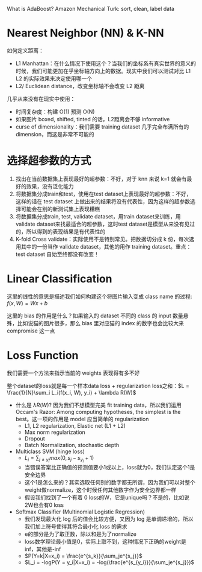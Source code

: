 What is AdaBoost?
Amazon Mechanical Turk: sort, clean, label data

# Nearest Neighbor (NN) & K-NN

如何定义距离：

- L1 Manhattan：在什么情况下使用这个？当我们的坐标系有真实世界的意义的时候，我们可能更加在乎坐标轴方向上的数据。现实中我们可以测试对比 L1 L2 的实际效果来决定使用哪一个
- L2/ Euclidean distance，改变坐标轴不会改变 L2 距离

几乎从来没有在现实中使用：

- 时间复杂度：构建 O(1) 预测 O(N)
- 如果图片 boxed, shifted, tinted 的话，L2距离会不够 informative
- curse of dimensionality：我们需要 training dataset 几乎完全布满所有的 dimension，而这是非常不可能的

# 选择超参数的方式

1. 找出在当前数据集上表现最好的超参数：不好，对于 knn 来说 k=1 就会有最好的效果，没有泛化能力
2. 将数据集分成train和test，使用在test dataset上表现最好的超参数：不好，这样的话在 test dataset 上做出来的结果将没有代表性，因为这样的超参数选择可能会在别的新测试集上表现糟糕
3. 将数据集分成train, test, validate dataset，用train dataset来训练，用validate dataset来找最适合的超参数，这时test dataset是模型从来没有见过的，所以得到的表现结果是有代表性的
4. K-fold Cross validate：实际使用不是特别常见。把数据切分成 k 份，每次选用其中的一份当作 validate dataset，其他的用作 training dataset。重点：test dataset 自始至终都没有改变！

# Linear Classification

这里的线性的意思是描述我们如何构建这个将图片输入变成 class name 的过程: $f(x, W) = Wx + b$

这里的 bias 的作用是什么？如果输入的 dataset 不同的 class 的 input 数量悬殊，比如说猫的图片很多，那么 bias 里对应猫的 index 的数字也会比较大来 compromise 这一点

# Loss Function

我们需要一个方法来指示当前的 weights 表现得有多不好

整个dataset的loss就是每一个样本data loss + regularization loss之和：$L = \frac{1}{N}\sum_i L_i(f(x_i, W), y_i) + \lambda R(W)$

- 什么是 $\lambda R(W)$? 因为我们不想模型完美 fit training data，所以我们运用 Occam's Razor: Among computing hypotheses, the simplest is the best。这一项的作用是 model 应当简单的 regularization
  - L1, L2 regularization, Elastic net (L1 + L2)
  - Max norm regularization
  - Dropout
  - Batch Normalization, stochastic depth
- Multiclass SVM (hinge loss)
  - $L_i = \sum_{j \neq y_i}max(0, s_j - s_{y_i} + 1)$
  - 当错误答案比正确值的预测值要小1或以上，loss就为0，我们认定这个1是安全边界
  - 这个1是怎么来的？其实选取任何别的数字都无所谓，因为我们可以对整个weight做normalize，这个时候任何其他数字作为安全边界都一样
  - 假设我们找到了一个有着 0 loss的W，它是unique吗？不是的，比如说2W也会有0 loss
- Softmax Classifier (Multinomial Logistic Regression)
  - 我们发现最大化 log 后的值会比较方便，又因为 log 是单调递增的，所以我们加上符号使得其符合最小化 loss 的需求
  - e的部分是为了取正数，除以和是为了normalize
  - loss数学理论最小值是0，实际上取不到，这种情况下正确的weight是inf，其他是-inf
  - $P(Y=k|X=x_i) = \frac{e^{s_k}}{\sum_je^{s_j}}$
  - $L_i = -logP(Y = y_i|X=x_i) = -log(\frac{e^{s_{y_i}}}{\sum_je^{s_j}})$